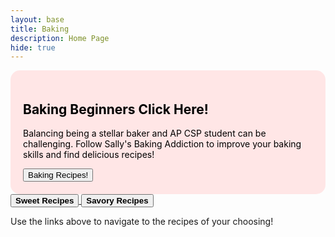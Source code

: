 ```yaml
---
layout: base
title: Baking
description: Home Page
hide: true
---
```


<div style="background-color: #ffe6e6; padding: 20px; border-radius: 15px;">
  <h2 style="color: black;">Baking Beginners Click Here!</h2>
  <p style="color: black;"> Balancing being a stellar baker and AP CSP student can be challenging. Follow Sally's Baking Addiction to improve your baking skills and find delicious recipes! </p>
  <button onclick="window.location.href='https://sallysbakingaddiction.com/';">Baking Recipes!</button>
</div>


<a href="sweet/">
  <button class="block"><b>Sweet Recipes</b></button>
</a>

<a href="savory/">
  <button class="block"><b>Savory Recipes</b></button>
</a>

<p> Use the links above to navigate to the recipes of your choosing! </p>
</div>
